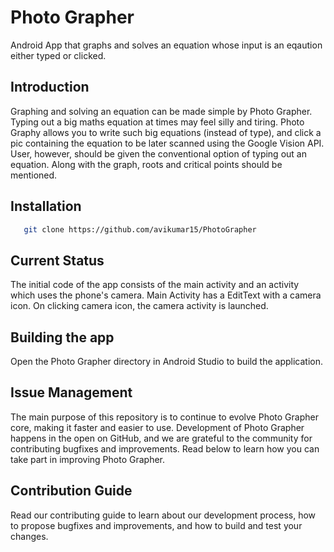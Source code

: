 # Photo Grapher

Android App that graphs and solves an equation whose input is an eqaution either typed or clicked.

## Introduction

Graphing and solving an equation can be made simple by Photo Grapher. Typing out a big maths equation at times may feel silly and tiring. Photo Graphy allows you to write such big equations (instead of type), and click a pic containing the equation to be later scanned using the Google Vision API. User, however, should be given the conventional option of typing out an equation. Along with the graph, roots and critical points should be mentioned.

## Installation

```bash
   git clone https://github.com/avikumar15/PhotoGrapher
```

## Current Status

The initial code of the app consists of the main activity and an activity which uses the phone's camera. Main Activity has a EditText with a camera icon. On clicking camera icon, the camera activity is launched.

## Building the app

Open the Photo Grapher directory in Android Studio to build the application.

## Issue Management

The main purpose of this repository is to continue to evolve Photo Grapher core, making it faster and easier to use. Development of Photo Grapher happens in the open on GitHub, and we are grateful to the community for contributing bugfixes and improvements. Read below to learn how you can take part in improving Photo Grapher.

## Contribution Guide

Read our contributing guide to learn about our development process, how to propose bugfixes and improvements, and how to build and test your changes.
